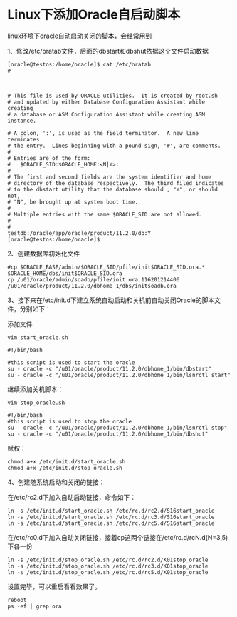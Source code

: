 # Linux下添加Oracle自启动脚本

linux环境下oracle自动启动关闭的脚本，会经常用到

1、修改/etc/oratab文件，后面的dbstart和dbshut依据这个文件启动数据

~~~shell
[oracle@testos:/home/oracle]$ cat /etc/oratab
#



# This file is used by ORACLE utilities.  It is created by root.sh
# and updated by either Database Configuration Assistant while creating
# a database or ASM Configuration Assistant while creating ASM instance.

# A colon, ':', is used as the field terminator.  A new line terminates
# the entry.  Lines beginning with a pound sign, '#', are comments.
#
# Entries are of the form:
#   $ORACLE_SID:$ORACLE_HOME:<N|Y>:
#
# The first and second fields are the system identifier and home
# directory of the database respectively.  The third filed indicates
# to the dbstart utility that the database should , "Y", or should not,
# "N", be brought up at system boot time.
#
# Multiple entries with the same $ORACLE_SID are not allowed.
#
#
testdb:/oracle/app/oracle/product/11.2.0/db:Y
[oracle@testos:/home/oracle]$ 
~~~



2、创建数据库初始化文件

~~~shell
#cp $ORACLE_BASE/admin/$ORACLE_SID/pfile/init$ORACLE_SID.ora.* $ORACLE_HOME/dbs/init$ORACLE_SID.ora
cp /u01/oracle/admin/soadb/pfile/init.ora.116201214406 /u01/oracle/product/11.2.0/dbhome_1/dbs/initsoadb.ora
~~~



3、接下来在/etc/init.d下建立系统自动启动和关机前自动关闭Oracle的脚本文件，分别如下：

添加文件

~~~shell
vim start_oracle.sh

#!/bin/bash

#this script is used to start the oracle
su - oracle -c "/u01/oracle/product/11.2.0/dbhome_1/bin/dbstart"
su - oracle -c "/u01/oracle/product/11.2.0/dbhome_1/bin/lsnrctl start"
~~~

继续添加关机脚本：

~~~shell
vim stop_oracle.sh

#!/bin/bash
#this script is used to stop the oracle
su - oracle -c "/u01/oracle/product/11.2.0/dbhome_1/bin/lsnrctl stop"
su - oracle -c "/u01/oracle/product/11.2.0/dbhome_1/bin/dbshut"
~~~

赋权：

~~~shell
chmod a+x /etc/init.d/start_oracle.sh
chmod a+x /etc/init.d/stop_oracle.sh
~~~



4、创建随系统启动和关闭的链接：

在/etc/rc2.d下加入自动启动链接，命令如下：

~~~shell
ln -s /etc/init.d/start_oracle.sh /etc/rc.d/rc2.d/S16start_oracle
ln -s /etc/init.d/start_oracle.sh /etc/rc.d/rc3.d/S16start_oracle
ln -s /etc/init.d/start_oracle.sh /etc/rc.d/rc5.d/S16start_oracle
~~~

在/etc/rc0.d下加入自动关闭链接，接着cp这两个链接在/etc/rc.d/rcN.d(N=3,5)下各一份

~~~shell
ln -s /etc/init.d/stop_oracle.sh /etc/rc.d/rc2.d/K01stop_oracle
ln -s /etc/init.d/stop_oracle.sh /etc/rc.d/rc3.d/K01stop_oracle
ln -s /etc/init.d/stop_oracle.sh /etc/rc.d/rc5.d/K01stop_oracle
~~~

设置完毕，可以重启看看效果了。

~~~shell
reboot
ps -ef | grep ora
~~~

